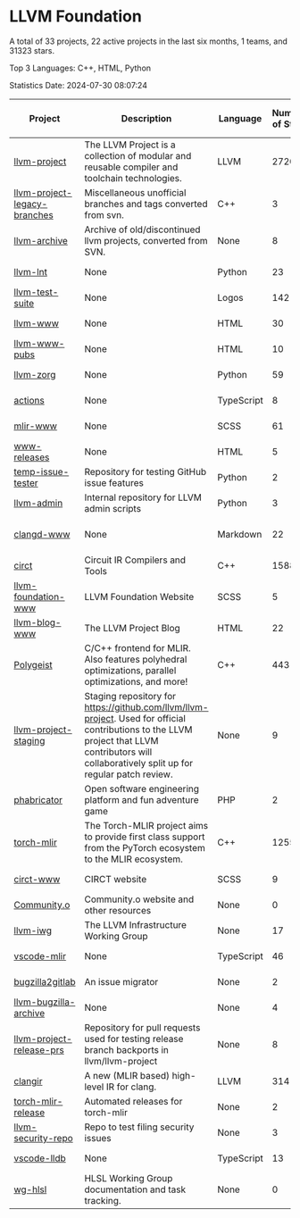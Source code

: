 # LLVM Foundation

A total of 33 projects, 22 active projects in the last six months, 1 teams, and 31323 stars.

Top 3 Languages: C++, HTML, Python

Statistics Date: 2024-07-30 08:07:24

| Project | Description | Language | Number of Stars | License | Creation Date | Last Updated Date | Last Pushed Date |
| --- | --- | --- | --- | --- | --- | --- | --- |
| [llvm-project](https://github.com/llvm/llvm-project) | The LLVM Project is a collection of modular and reusable compiler and toolchain technologies. | LLVM | 27205 | Other | 2016-12-07 | 2024-07-30 | 2024-07-30 |
| [llvm-project-legacy-branches](https://github.com/llvm/llvm-project-legacy-branches) | Miscellaneous unofficial branches and tags converted from svn. | C++ | 3 | - | 2019-01-09 | 2023-05-31 | 2019-05-14 |
| [llvm-archive](https://github.com/llvm/llvm-archive) | Archive of old/discontinued llvm projects, converted from SVN. | None | 8 | - | 2019-01-09 | 2024-05-08 | 2021-02-09 |
| [llvm-lnt](https://github.com/llvm/llvm-lnt) | None | Python | 23 | Other | 2019-01-09 | 2024-07-24 | 2024-07-18 |
| [llvm-test-suite](https://github.com/llvm/llvm-test-suite) | None | Logos | 142 | Other | 2019-01-09 | 2024-07-29 | 2024-07-29 |
| [llvm-www](https://github.com/llvm/llvm-www) | None | HTML | 30 | Other | 2019-01-09 | 2024-07-23 | 2024-07-26 |
| [llvm-www-pubs](https://github.com/llvm/llvm-www-pubs) | None | HTML | 10 | - | 2019-01-09 | 2024-06-21 | 2021-01-28 |
| [llvm-zorg](https://github.com/llvm/llvm-zorg) | None | Python | 59 | Other | 2019-01-09 | 2024-07-29 | 2024-07-29 |
| [actions](https://github.com/llvm/actions) | None | TypeScript | 8 | Other | 2019-11-18 | 2024-04-24 | 2023-09-15 |
| [mlir-www](https://github.com/llvm/mlir-www) | None | SCSS | 61 | - | 2019-12-09 | 2024-07-11 | 2024-07-30 |
| [www-releases](https://github.com/llvm/www-releases) | None | HTML | 5 | - | 2020-01-09 | 2024-07-30 | 2024-07-30 |
| [temp-issue-tester](https://github.com/llvm/temp-issue-tester) | Repository for testing GitHub issue features | Python | 2 | - | 2020-02-01 | 2024-04-24 | 2024-02-03 |
| [llvm-admin](https://github.com/llvm/llvm-admin) | Internal repository for LLVM admin scripts | Python | 3 | - | 2020-02-06 | 2024-01-05 | 2024-04-08 |
| [clangd-www](https://github.com/llvm/clangd-www) | None | Markdown | 22 | Apache License 2.0 | 2020-02-12 | 2024-07-14 | 2024-07-14 |
| [circt](https://github.com/llvm/circt) | Circuit IR Compilers and Tools | C++ | 1588 | Other | 2020-03-05 | 2024-07-29 | 2024-07-30 |
| [llvm-foundation-www](https://github.com/llvm/llvm-foundation-www) | LLVM Foundation Website | SCSS | 5 | - | 2020-04-03 | 2024-06-07 | 2024-06-07 |
| [llvm-blog-www](https://github.com/llvm/llvm-blog-www) | The LLVM Project Blog | HTML | 22 | - | 2020-06-19 | 2024-07-24 | 2024-03-14 |
| [Polygeist](https://github.com/llvm/Polygeist) | C/C++ frontend for MLIR. Also features polyhedral optimizations, parallel optimizations, and more! | C++ | 443 | Other | 2020-07-08 | 2024-07-26 | 2024-07-24 |
| [llvm-project-staging](https://github.com/llvm/llvm-project-staging) | Staging repository for https://github.com/llvm/llvm-project. Used for official contributions to the LLVM project that LLVM contributors will collaboratively split up for regular patch review. | None | 9 | Other | 2020-07-09 | 2023-05-31 | 2021-08-24 |
| [phabricator](https://github.com/llvm/phabricator) | Open software engineering platform and fun adventure game | PHP | 2 | Apache License 2.0 | 2020-07-28 | 2023-03-28 | 2021-10-07 |
| [torch-mlir](https://github.com/llvm/torch-mlir) | The Torch-MLIR project aims to provide first class support from the PyTorch ecosystem to the MLIR ecosystem. | C++ | 1255 | Other | 2020-07-30 | 2024-07-30 | 2024-07-30 |
| [circt-www](https://github.com/llvm/circt-www) | CIRCT website | SCSS | 9 | - | 2021-01-08 | 2024-07-12 | 2024-07-30 |
| [Community.o](https://github.com/llvm/Community.o) | Community.o website and other resources | None | 0 | - | 2021-02-06 | 2023-10-10 | 2023-03-16 |
| [llvm-iwg](https://github.com/llvm/llvm-iwg) | The LLVM Infrastructure Working Group | None | 17 | Other | 2021-03-02 | 2023-07-22 | 2022-08-31 |
| [vscode-mlir](https://github.com/llvm/vscode-mlir) | None | TypeScript | 46 | Other | 2021-07-28 | 2024-07-25 | 2024-05-17 |
| [bugzilla2gitlab](https://github.com/llvm/bugzilla2gitlab) | An issue migrator | None | 2 | MIT License | 2021-10-10 | 2024-05-17 | 2022-01-17 |
| [llvm-bugzilla-archive](https://github.com/llvm/llvm-bugzilla-archive) | None | None | 4 | - | 2021-11-26 | 2023-03-28 | 2021-11-28 |
| [llvm-project-release-prs](https://github.com/llvm/llvm-project-release-prs) | Repository for pull requests used for testing release branch backports in llvm/llvm-project | None | 8 | Other | 2022-05-18 | 2024-04-24 | 2023-12-11 |
| [clangir](https://github.com/llvm/clangir) | A new (MLIR based) high-level IR for clang. | LLVM | 314 | Other | 2022-08-04 | 2024-07-30 | 2024-07-30 |
| [torch-mlir-release](https://github.com/llvm/torch-mlir-release) | Automated releases for torch-mlir | None | 2 | - | 2024-02-01 | 2024-02-09 | 2024-02-09 |
| [llvm-security-repo](https://github.com/llvm/llvm-security-repo) | Repo to test filing security issues | None | 3 | - | 2024-02-22 | 2024-06-18 | 2024-06-13 |
| [vscode-lldb](https://github.com/llvm/vscode-lldb) | None | TypeScript | 13 | Other | 2024-05-15 | 2024-07-29 | 2024-07-26 |
| [wg-hlsl](https://github.com/llvm/wg-hlsl) | HLSL Working Group documentation and task tracking. | None | 0 | Other | 2024-07-25 | 2024-07-25 | 2024-07-26 |
